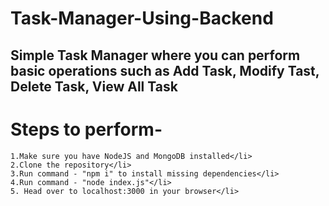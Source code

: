 # Task-Manager-Using-Backend

## Simple Task Manager where you can perform basic operations such as Add Task, Modify Tast, Delete Task, View All Task

# Steps to perform-

    
    1.Make sure you have NodeJS and MongoDB installed</li>
    2.Clone the repository</li>
    3.Run command - "npm i" to install missing dependencies</li>
    4.Run command - "node index.js"</li>
    5. Head over to localhost:3000 in your browser</li>
    
